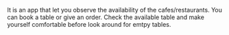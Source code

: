 It is an app that let you observe the availability of the cafes/restaurants. You can book a table or give an order. Check the available table and make yourself comfortable before look around for emtpy tables.
